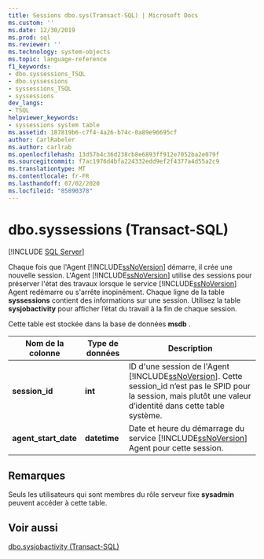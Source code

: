 ```yaml
---
title: Sessions dbo.sys(Transact-SQL) | Microsoft Docs
ms.custom: ''
ms.date: 12/30/2019
ms.prod: sql
ms.reviewer: ''
ms.technology: system-objects
ms.topic: language-reference
f1_keywords:
- dbo.syssessions_TSQL
- dbo.syssessions
- syssessions_TSQL
- syssessions
dev_langs:
- TSQL
helpviewer_keywords:
- syssessions system table
ms.assetid: 187819b6-c7f4-4a26-b74c-0a89e96695cf
author: CarlRabeler
ms.author: carlrab
ms.openlocfilehash: 13d57b4c36d238cb8e6893ff912e7052ba2e079f
ms.sourcegitcommit: f7ac1976d4bfa224332edd9ef2f4377a4d55a2c9
ms.translationtype: MT
ms.contentlocale: fr-FR
ms.lasthandoff: 07/02/2020
ms.locfileid: "85890378"
---
```

# <a name="dbosyssessions-transact-sql"></a>dbo.syssessions (Transact-SQL)

[!INCLUDE [SQL Server](../../includes/applies-to-version/sqlserver.md)]

Chaque fois que l'Agent [!INCLUDE[ssNoVersion](../../includes/ssnoversion-md.md)] démarre, il crée une nouvelle session. L'Agent [!INCLUDE[ssNoVersion](../../includes/ssnoversion-md.md)] utilise des sessions pour préserver l'état des travaux lorsque le service [!INCLUDE[ssNoVersion](../../includes/ssnoversion-md.md)] Agent redémarre ou s'arrête inopinément. Chaque ligne de la table **syssessions** contient des informations sur une session. Utilisez la table **sysjobactivity** pour afficher l’état du travail à la fin de chaque session.  
  
 Cette table est stockée dans la base de données **msdb** .  
  
|Nom de la colonne|Type de données|Description|  
|-----------------|---------------|-----------------|  
|**session_id**|**int**|ID d'une session de l'Agent [!INCLUDE[ssNoVersion](../../includes/ssnoversion-md.md)]. Cette session_id n’est pas le SPID pour la session, mais plutôt une valeur d’identité dans cette table système.|  
|**agent_start_date**|**datetime**|Date et heure du démarrage du service [!INCLUDE[ssNoVersion](../../includes/ssnoversion-md.md)] Agent pour cette session.|  
  
## <a name="remarks"></a>Remarques  
 Seuls les utilisateurs qui sont membres du rôle serveur fixe **sysadmin** peuvent accéder à cette table.  
  
## <a name="see-also"></a>Voir aussi  
 [dbo.sysjobactivity &#40;Transact-SQL&#41;](../../relational-databases/system-tables/dbo-sysjobactivity-transact-sql.md)  
  
  
